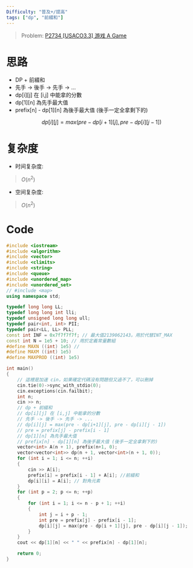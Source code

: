 ```yaml
---
Difficulty: "普及+/提高"
tags: ["dp", "前綴和"]
---
```


> Problem: [P2734 [USACO3.3] 游戏 A Game](https://www.luogu.com.cn/problem/P2734)

# 思路
- DP + 前綴和
- 先手 -> 後手 -> 先手 -> ...
- dp[i][j] 在 [i,j] 中能拿的分數
- dp[1][n] 為先手最大值
- prefix[n] - dp[1][n] 為後手最大值 (後手一定全拿剩下的)

$$
dp[i][j] = max(pre - dp[i+1][j], pre - dp[i][j - 1])
$$

# 复杂度
- 时间复杂度:
> $O(n^2)$

- 空间复杂度:
> $O(n^2)$
  
# Code
```C++ 
#include <iostream>
#include <algorithm>
#include <vector>
#include <climits>
#include <string>
#include <queue>
#include <unordered_map>
#include <unordered_set>
// #include <map>
using namespace std;

typedef long long LL;
typedef long long int lli;
typedef unsigned long long ull;
typedef pair<int, int> PII;
typedef pair<LL, LL> PLL;
const int INF = 0x7f7f7f7f; // 最大值2139062143。用於代替INT_MAX 
const int N = 1e5 + 10; // 用於定義常量數組
#define MAXN ((int) 1e5) //
#define MAXM ((int) 1e5)
#define MAXPROD ((int) 1e5)

int main()
{
	// 這裡是加速 cin，如果確定代碼沒有問題但又過不了，可以刪掉
	cin.tie(0)->sync_with_stdio(0);
	cin.exceptions(cin.failbit);
	int n;
	cin >> n;
	// dp + 前綴和
	// dp[i][j] 在 [i,j] 中能拿的分數
	// 先手 -> 後手 -> 先手 -> ...
	// dp[i][j] = max(pre - dp[i+1][j], pre - dp[i][j - 1])
	// pre = prefix[j] - prefix[i - 1]
	// dp[1][n] 為先手最大值
	// prefix[n] - dp[1][n] 為後手最大值 (後手一定全拿剩下的)
	vector<int> A(n + 1), prefix(n+1, 0);
	vector<vector<int>> dp(n + 1, vector<int>(n + 1, 0));
	for (int i = 1; i <= n; ++i)
	{
		cin >> A[i];
		prefix[i] = prefix[i - 1] + A[i]; //前綴和
		dp[i][i] = A[i]; // 對角元素
	}
	for (int p = 2; p <= n; ++p)
	{
		for (int i = 1; i <= n - p + 1; ++i)
		{
			int j = i + p - 1;
			int pre = prefix[j] - prefix[i - 1];
			dp[i][j] = max(pre - dp[i + 1][j], pre - dp[i][j - 1]);
		}
	}
	cout << dp[1][n] << " " << prefix[n] - dp[1][n];

	return 0;
}
```